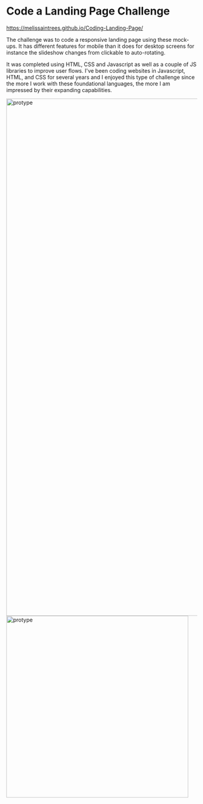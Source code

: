 # Code a Landing Page Challenge
https://melissaintrees.github.io/Coding-Landing-Page/

The challenge was to code a responsive landing page using these mock-ups.
It has different features for mobile than it does for desktop screens for instance the slideshow changes from clickable to auto-rotating.

It was completed using HTML, CSS and Javascript as well as a couple of JS libraries to improve user flows. I've been coding websites in Javascript, HTML, and CSS for several years and I enjoyed this type of challenge since the more I work with these foundational languages, the more I am impressed by their expanding capabilities.

<img src="./mockup/template_site_1366px_wide_featuring.jpg " alt="protype" width="1366px"/>

<img src="./mockup/template_site_480px_wide.jpg" alt="protype" width="480px"/>
